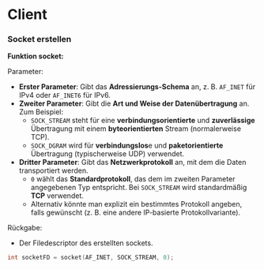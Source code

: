 
# Client

### Socket erstellen

**Funktion socket:**

Parameter:

- **Erster Parameter**: Gibt das **Adressierungs-Schema** an, z. B. `AF_INET` für IPv4 oder `AF_INET6` für IPv6.
- **Zweiter Parameter**: Gibt die **Art und Weise der Datenübertragung** an. Zum Beispiel:
    - `SOCK_STREAM` steht für eine **verbindungsorientierte** und **zuverlässige** Übertragung mit einem **byteorientierten** Stream (normalerweise TCP).
    - `SOCK_DGRAM` wird für **verbindungslos**e und **paketorientierte** Übertragung (typischerweise UDP) verwendet.
- **Dritter Parameter**: Gibt das **Netzwerkprotokoll** an, mit dem die Daten transportiert werden.
    - `0` wählt das **Standardprotokoll**, das dem im zweiten Parameter angegebenen Typ entspricht. Bei `SOCK_STREAM` wird standardmäßig **TCP** verwendet.
    - Alternativ könnte man explizit ein bestimmtes Protokoll angeben, falls gewünscht (z. B. eine andere IP-basierte Protokollvariante).

Rückgabe:
-  Der Filedescriptor des erstellten sockets.

```c
int socketFD = socket(AF_INET, SOCK_STREAM, 0);
```

